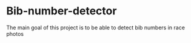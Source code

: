 # Bib-number-detector

The main goal of this project is to be able to detect bib numbers in race photos
